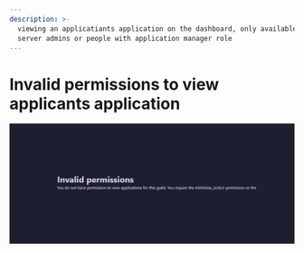 ```yaml
---
description: >-
  viewing an applicatiants application on the dashboard, only available to
  server admins or people with application manager role
---
```


# Invalid permissions to view applicants application

![](../../.gitbook/assets/image.png)
